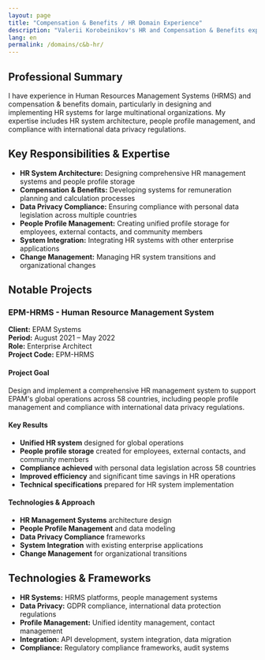```yaml
---
layout: page
title: "Compensation & Benefits / HR Domain Experience"
description: "Valerii Korobeinikov's HR and Compensation & Benefits experience and expertise"
lang: en
permalink: /domains/c&b-hr/
---
```


## Professional Summary

I have experience in Human Resources Management Systems (HRMS) and compensation & benefits domain, particularly in designing and implementing HR systems for large multinational organizations. My expertise includes HR system architecture, people profile management, and compliance with international data privacy regulations.

## Key Responsibilities & Expertise

- **HR System Architecture:** Designing comprehensive HR management systems and people profile storage
- **Compensation & Benefits:** Developing systems for remuneration planning and calculation processes
- **Data Privacy Compliance:** Ensuring compliance with personal data legislation across multiple countries
- **People Profile Management:** Creating unified profile storage for employees, external contacts, and community members
- **System Integration:** Integrating HR systems with other enterprise applications
- **Change Management:** Managing HR system transitions and organizational changes

## Notable Projects

### EPM-HRMS - Human Resource Management System
**Client:** EPAM Systems  
**Period:** August 2021 – May 2022  
**Role:** Enterprise Architect  
**Project Code:** EPM-HRMS

#### Project Goal
Design and implement a comprehensive HR management system to support EPAM's global operations across 58 countries, including people profile management and compliance with international data privacy regulations.

#### Key Results
- **Unified HR system** designed for global operations
- **People profile storage** created for employees, external contacts, and community members
- **Compliance achieved** with personal data legislation across 58 countries
- **Improved efficiency** and significant time savings in HR operations
- **Technical specifications** prepared for HR system implementation

#### Technologies & Approach
- **HR Management Systems** architecture design
- **People Profile Management** and data modeling
- **Data Privacy Compliance** frameworks
- **System Integration** with existing enterprise applications
- **Change Management** for organizational transitions

## Technologies & Frameworks

- **HR Systems:** HRMS platforms, people management systems
- **Data Privacy:** GDPR compliance, international data protection regulations
- **Profile Management:** Unified identity management, contact management
- **Integration:** API development, system integration, data migration
- **Compliance:** Regulatory compliance frameworks, audit systems
